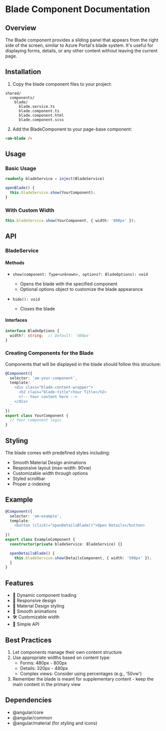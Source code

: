 # Blade Component Documentation

## Overview

The Blade component provides a sliding panel that appears from the right side of the screen, similar to Azure Portal's blade system. It's useful for displaying forms, details, or any other content without leaving the current page.

## Installation

1. Copy the blade component files to your project:

```shell
shared/
  components/
    blade/
      blade.service.ts
      blade.component.ts
      blade.component.html
      blade.component.scss
```

2. Add the BladeComponent to your page-base component:

```html
<am-blade />
```

## Usage

### Basic Usage

```typescript
readonly bladeService = inject(BladeService)

openBlade() {
  this.bladeService.show(YourComponent);
}
```

### With Custom Width

```typescript
this.bladeService.show(YourComponent, { width: '800px' });
```

## API

### BladeService

#### Methods

- `show(component: Type<unknown>, options?: BladeOptions): void`
  - Opens the blade with the specified component
  - Optional options object to customize the blade appearance

- `hide(): void`
  - Closes the blade

#### Interfaces

```typescript
interface BladeOptions {
  width?: string;  // Default: '480px'
}
```

### Creating Components for the Blade

Components that will be displayed in the blade should follow this structure:

```typescript
@Component({
  selector: 'am-your-component',
  template: `
    <div class="blade-content-wrapper">
      <h2 class="blade-title">Your Title</h2>
      <!-- Your content here -->
    </div>
  `
})
export class YourComponent {
  // Your component logic
}
```

## Styling

The blade comes with predefined styles including:

- Smooth Material Design animations
- Responsive layout (max-width: 90vw)
- Customizable width through options
- Styled scrollbar
- Proper z-indexing

## Example

```typescript
@Component({
  selector: 'am-example',
  template: `
    <button (click)="openDetailsBlade()">Open Details</button>
  `
})
export class ExampleComponent {
  constructor(private bladeService: BladeService) {}

  openDetailsBlade() {
    this.bladeService.show(DetailsComponent, { width: '500px' });
  }
}
```

## Features

- 🚀 Dynamic component loading
- 📱 Responsive design
- 🎨 Material Design styling
- 🔄 Smooth animations
- 🛠️ Customizable width
- 🎯 Simple API

## Best Practices

1. Let components manage their own content structure
2. Use appropriate widths based on content type:
   - Forms: 480px - 800px
   - Details: 320px - 480px
   - Complex views: Consider using percentages (e.g., '50vw')
3. Remember the blade is meant for supplementary content - keep the main content in the primary view

## Dependencies

- @angular/core
- @angular/common
- @angular/material (for styling and icons)
